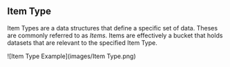 ## Item Type
Item Types are a data structures that define a specific set of data. Theses are commonly referred to as *Items*. 
Items are effectively a bucket that holds datasets that are relevant to the specified Item Type. 

![Item Type Example](images/Item Type.png) 
